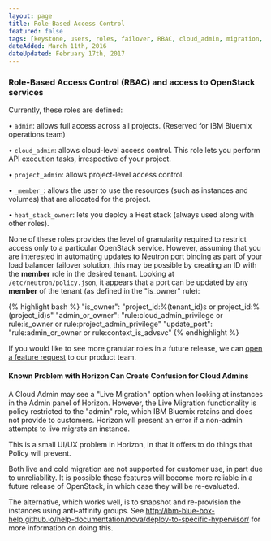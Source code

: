 ```yaml
---
layout: page
title: Role-Based Access Control
featured: false
tags: [keystone, users, roles, failover, RBAC, cloud_admin, migration, live migration, cold migration, affinity]
dateAdded: March 11th, 2016
dateUpdated: February 17th, 2017
---
```


### Role-Based Access Control (RBAC) and access to OpenStack services

Currently, these roles are defined:

• `admin`: allows full access across all projects. (Reserved for IBM Bluemix operations team)
	
• `cloud_admin`: allows cloud-level access control. This role lets you perform API execution tasks, irrespective of your project.
	
• `project_admin`: allows project-level access control.
	
• `_member_`: allows the user to use the resources (such as instances and volumes) that are allocated for the project.
	
• `heat_stack_owner`: lets you deploy a Heat stack (always used along with other roles).

None of these roles provides the level of granularity required to restrict access only to a particular OpenStack service.
However, assuming that you are interested in automating updates to Neutron port binding as part of your load balancer failover solution, this may be possible by creating an ID with the **member** role in the desired tenant. Looking at `/etc/neutron/policy.json`, it appears that a port can be updated by any **member** of the tenant (as defined in the "is_owner" rule):

{% highlight bash %}
"is_owner": "project_id:%(tenant_id)s or project_id:%(project_id)s"
"admin_or_owner": "rule:cloud_admin_privilege or rule:is_owner or rule:project_admin_privilege"
"update_port": "rule:admin_or_owner or rule:context_is_advsvc"
{% endhighlight %}

If you would like to see more granular roles in a future release, we can [open a feature request](https://support.bluebox.net/) to our product team.

#### Known Problem with Horizon Can Create Confusion for Cloud Admins

A Cloud Admin may see a "Live Migration" option when looking at instances in the Admin panel of Horizon. However, the Live Migration functionality is policy restricted to the "admin" role, which IBM Bluemix retains and does not provide to customers. Horizon will present an error if a non-admin attempts to live migrate an instance.
 
This is a small UI/UX problem in Horizon, in that it offers to do things that Policy will prevent.

Both live and cold migration are not supported for customer use, in part due to unreliability. It is possible these features will become more reliable in a future release of OpenStack, in which case they will be re-evaluated.

The alternative, which works well, is to snapshot and re-provision the instances using anti-affinity groups.  See http://ibm-blue-box-help.github.io/help-documentation/nova/deploy-to-specific-hypervisor/ for more information on doing this.
